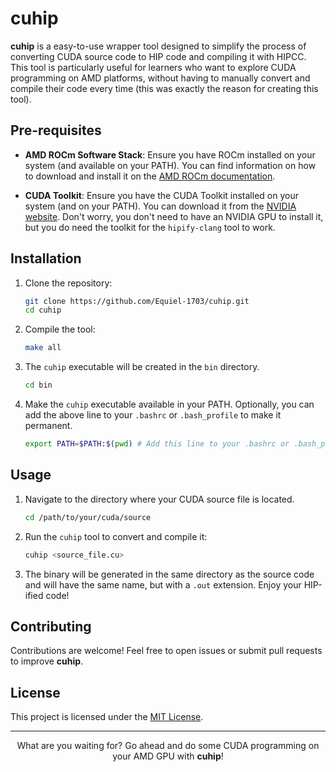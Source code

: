 # cuhip

**cuhip** is a easy-to-use wrapper tool designed to simplify the process of converting CUDA source code to HIP code and compiling it with HIPCC. This tool is particularly useful for learners who want to explore CUDA programming on AMD platforms, without having to manually convert and compile their code every time (this was exactly the reason for creating this tool).

## Pre-requisites

- **AMD ROCm Software Stack**: Ensure you have ROCm installed on your system (and available on your PATH). You can find information on how to download and install it on the [AMD ROCm documentation](https://rocm.docs.amd.com/en/latest/).

- **CUDA Toolkit**: Ensure you have the CUDA Toolkit installed on your system (and on your PATH). You can download it from the [NVIDIA website](https://developer.nvidia.com/cuda-downloads). Don't worry, you don't need to have an NVIDIA GPU to install it, but you do need the toolkit for the `hipify-clang` tool to work.

## Installation

1. Clone the repository:

    ```bash
    git clone https://github.com/Equiel-1703/cuhip.git
    cd cuhip
    ```

2. Compile the tool:

    ```bash
    make all
    ```

3. The `cuhip` executable will be created in the `bin` directory.

    ```bash
    cd bin
    ```

4. Make the `cuhip` executable available in your PATH. Optionally, you can add the above line to your `.bashrc` or `.bash_profile` to make it permanent.

    ```bash
    export PATH=$PATH:$(pwd) # Add this line to your .bashrc or .bash_profile to make it permanent
    ```

## Usage

1. Navigate to the directory where your CUDA source file is located.

    ```bash
    cd /path/to/your/cuda/source
    ```

2. Run the `cuhip` tool to convert and compile it:

    ```bash
    cuhip <source_file.cu>
    ```

3. The binary will be generated in the same directory as the source code and will have the same name, but with a `.out` extension. Enjoy your HIP-ified code!

## Contributing

Contributions are welcome! Feel free to open issues or submit pull requests to improve **cuhip**.

## License

This project is licensed under the [MIT License](LICENSE).

---
<div align="center">
What are you waiting for? Go ahead and do some CUDA programming on your AMD GPU with <strong>cuhip</strong>!
</div>
